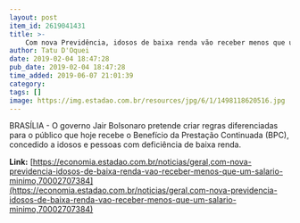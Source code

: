 ```yaml
---
layout: post
item_id: 2619041431
title: >-
    Com nova Previdência, idosos de baixa renda vão receber menos que um salário mínimo
author: Tatu D'Oquei
date: 2019-02-04 18:47:28
pub_date: 2019-02-04 18:47:28
time_added: 2019-06-07 21:01:39
category: 
tags: []
image: https://img.estadao.com.br/resources/jpg/6/1/1498118620516.jpg
---
```


BRASÍLIA - O governo Jair Bolsonaro pretende criar regras diferenciadas para o público que hoje recebe o Benefício da Prestação Continuada (BPC), concedido a idosos e pessoas com deficiência de baixa renda.

**Link:** [https://economia.estadao.com.br/noticias/geral,com-nova-previdencia-idosos-de-baixa-renda-vao-receber-menos-que-um-salario-minimo,70002707384](https://economia.estadao.com.br/noticias/geral,com-nova-previdencia-idosos-de-baixa-renda-vao-receber-menos-que-um-salario-minimo,70002707384)

